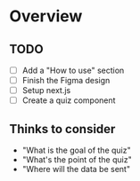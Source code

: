 # Overview

<!-- Todo:add an overview -->

## TODO

* [ ] Add a "How to use" section
* [ ] Finish the Figma design
* [ ] Setup next.js
* [ ] Create a quiz component

## Thinks to consider

* "What is the goal of the quiz"
* "What's the point of the quiz"
* "Where will the data be sent"